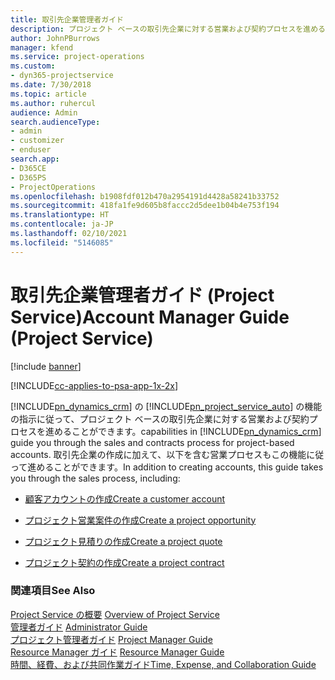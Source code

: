 ```yaml
---
title: 取引先企業管理者ガイド
description: プロジェクト ベースの取引先企業に対する営業および契約プロセスを進める Project Service の取引先企業管理者のガイド
author: JohnPBurrows
manager: kfend
ms.service: project-operations
ms.custom:
- dyn365-projectservice
ms.date: 7/30/2018
ms.topic: article
ms.author: ruhercul
audience: Admin
search.audienceType:
- admin
- customizer
- enduser
search.app:
- D365CE
- D365PS
- ProjectOperations
ms.openlocfilehash: b1908fdf012b470a2954191d4428a58241b33752
ms.sourcegitcommit: 418fa1fe9d605b8faccc2d5dee1b04b4e753f194
ms.translationtype: HT
ms.contentlocale: ja-JP
ms.lasthandoff: 02/10/2021
ms.locfileid: "5146085"
---
```

# <a name="account-manager-guide-project-service"></a><span data-ttu-id="56673-103">取引先企業管理者ガイド (Project Service)</span><span class="sxs-lookup"><span data-stu-id="56673-103">Account Manager Guide (Project Service)</span></span>

[!include [banner](../includes/psa-now-project-operations.md)]

[!INCLUDE[cc-applies-to-psa-app-1x-2x](../includes/cc-applies-to-psa-app-1x-2x.md)]

[!INCLUDE[pn_dynamics_crm](../includes/pn-dynamics-crm.md)] <span data-ttu-id="56673-104">の [!INCLUDE[pn_project_service_auto](../includes/pn-project-service-auto.md)] の機能の指示に従って、プロジェクト ベースの取引先企業に対する営業および契約プロセスを進めることができます。</span><span class="sxs-lookup"><span data-stu-id="56673-104">capabilities in [!INCLUDE[pn_dynamics_crm](../includes/pn-dynamics-crm.md)] guide you through the sales and contracts process for project-based accounts.</span></span> <span data-ttu-id="56673-105">取引先企業の作成に加えて、以下を含む営業プロセスもこの機能に従って進めることができます。</span><span class="sxs-lookup"><span data-stu-id="56673-105">In addition to creating accounts, this guide takes you through the sales process, including:</span></span>  
  
-   [<span data-ttu-id="56673-106">顧客アカウントの作成</span><span class="sxs-lookup"><span data-stu-id="56673-106">Create a customer account</span></span>](../psa/create-customer-account.md)  
  
-   [<span data-ttu-id="56673-107">プロジェクト営業案件の作成</span><span class="sxs-lookup"><span data-stu-id="56673-107">Create a project opportunity</span></span>](../psa/create-project-opportunity.md)  
  
-   [<span data-ttu-id="56673-108">プロジェクト見積りの作成</span><span class="sxs-lookup"><span data-stu-id="56673-108">Create a project quote</span></span>](../psa/create-project-quote.md)  
  
-   [<span data-ttu-id="56673-109">プロジェクト契約の作成</span><span class="sxs-lookup"><span data-stu-id="56673-109">Create a project contract</span></span>](../psa/create-project-contract.md)  
  
  
### <a name="see-also"></a><span data-ttu-id="56673-110">関連項目</span><span class="sxs-lookup"><span data-stu-id="56673-110">See Also</span></span>  
 <span data-ttu-id="56673-111">[Project Service の概要](../psa/overview.md) </span><span class="sxs-lookup"><span data-stu-id="56673-111">[Overview of Project Service](../psa/overview.md) </span></span>  
 <span data-ttu-id="56673-112">[管理者ガイド](../psa/admin-guide.md) </span><span class="sxs-lookup"><span data-stu-id="56673-112">[Administrator Guide](../psa/admin-guide.md) </span></span>  
 <span data-ttu-id="56673-113">[プロジェクト管理者ガイド](../psa/project-manager-guide.md) </span><span class="sxs-lookup"><span data-stu-id="56673-113">[Project Manager Guide](../psa/project-manager-guide.md) </span></span>  
 <span data-ttu-id="56673-114">[Resource Manager ガイド](../psa/resource-manager-guide.md) </span><span class="sxs-lookup"><span data-stu-id="56673-114">[Resource Manager Guide](../psa/resource-manager-guide.md) </span></span>  
 [<span data-ttu-id="56673-115">時間、経費、および共同作業ガイド</span><span class="sxs-lookup"><span data-stu-id="56673-115">Time, Expense, and Collaboration Guide</span></span>](../psa/time-expense-collaboration-guide.md)
